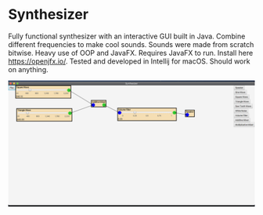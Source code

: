 # Synthesizer
Fully functional synthesizer with an interactive GUI built in Java. Combine different frequencies to make cool sounds. Sounds were made from scratch bitwise. Heavy use of OOP and JavaFX. Requires JavaFX to run. Install here https://openjfx.io/. Tested and developed in Intellij for macOS. Should work on anything.

<img src="screenShot.png">
